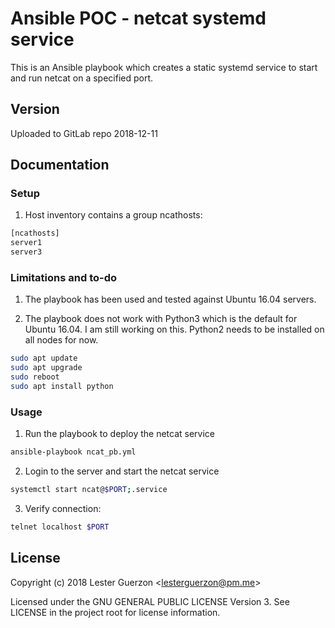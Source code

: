 # Ansible POC - netcat systemd service

This is an Ansible playbook which creates a static systemd service to start and run netcat on a specified port.


## Version
Uploaded to GitLab repo 2018-12-11


## Documentation

### Setup
1. Host inventory contains a group ncathosts:
```bash
[ncathosts]
server1
server3
```
### Limitations and to-do
1. The playbook has been used and tested against Ubuntu 16.04 servers.

2. The playbook does not work with Python3 which is the default for Ubuntu 16.04. I am still working on this. Python2 needs to be installed on all nodes for now.
```bash
sudo apt update
sudo apt upgrade
sudo reboot
sudo apt install python
```

### Usage
1. Run the playbook to deploy the netcat service
```bash
ansible-playbook ncat_pb.yml
```

2. Login to the server and start the netcat service
```bash
systemctl start ncat@$PORT;.service 
```

3. Verify connection:
```bash
telnet localhost $PORT
```

## License

Copyright (c) 2018 Lester Guerzon &lt;lesterguerzon@pm.me&gt;

Licensed under the GNU GENERAL PUBLIC LICENSE Version 3. See LICENSE in the project root for license information.